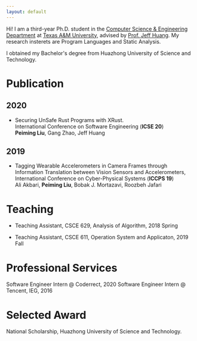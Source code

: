 ```yaml
---
layout: default
---
```


Hi! I am a third-year Ph.D. student in the 
[Computer Science & Engineering Department](https://engineering.tamu.edu/cse/index.html) at 
[Texas A&M University](https://www.tamu.edu/), advised by 
[Prof. Jeff Huang](https://parasol.tamu.edu/~jeff/).
My research insterets are Program Languages and Static Analysis.

I obtained my Bachelor's degree from Huazhong University of Science and Technology.

# Publication

## 2020
*   Securing UnSafe Rust Programs with XRust.  
International Conference on Software Engineering (**ICSE 20**)  
**Peiming Liu**, Gang Zhao, Jeff Huang

## 2019
* Tagging Wearable Accelerometers in Camera Frames through Information Translation between Vision Sensors and Accelerometers, International Conference on Cyber-Physical Systems (**ICCPS 19**)  
Ali Akbari, **Peiming Liu**, Bobak J. Mortazavi, Roozbeh Jafari

# Teaching

* Teaching Assistant, CSCE 629, Analysis of Algorithm, 2018 Spring

* Teaching Assistant, CSCE 611, Operation System and Applicaton, 2019 Fall

# Professional Services

Software Engineer Intern @ Coderrect, 2020
Software Engineer Intern @ Tencent, IEG, 2016

# Selected Award

National Scholarship, Huazhong University of Science and Technology.
